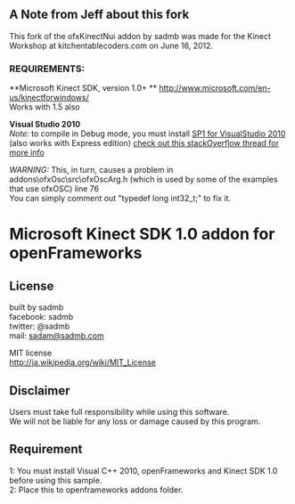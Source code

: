 
## A Note from Jeff about this fork 

This fork of the ofxKinectNui addon by sadmb was made for the Kinect Workshop 
at kitchentablecoders.com on June 16, 2012.  

### REQUIREMENTS:  

**Microsoft Kinect SDK, version 1.0+  ** 
http://www.microsoft.com/en-us/kinectforwindows/  
Works with 1.5 also  

**Visual Studio 2010**  
*Note:* to compile in Debug mode, you must install [SP1 for VisualStudio 2010](http://www.microsoft.com/en-us/download/details.aspx?id=23691)  (also works with Express edition)
[check out this stackOverflow thread for more info](http://stackoverflow.com/questions/10888391/link-fatal-error-lnk1123-failure-during-conversion-to-coff-file-invalid-or-c)
 
*WARNING:* This, in turn, causes a problem in addons\ofxOsc\src\ofxOscArg.h (which is used by some of the examples that use ofxOSC) line 76  
You can simply comment out "typedef long int32_t;" to fix it.


# Microsoft Kinect SDK 1.0 addon for openFrameworks

## License
built by sadmb  
facebook: sadmb  
twitter: @sadmb  
mail: sadam@sadmb.com

MIT license  
http://ja.wikipedia.org/wiki/MIT_License

## Disclaimer
Users must take full responsibility while using this software.  
We will not be liable for any loss or damage caused by this program.

## Requirement
1: You must install Visual C++ 2010, openFrameworks and Kinect SDK 1.0 before using this sample.  
2: Place this to openframeworks addons folder.


